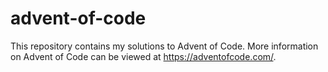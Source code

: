 # advent-of-code
This repository contains my solutions to Advent of Code. More information on Advent of Code can be viewed at https://adventofcode.com/.
